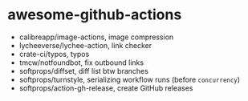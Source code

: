 # awesome-github-actions

- calibreapp/image-actions, image compression
- lycheeverse/lychee-action, link checker
- crate-ci/typos, typos
- tmcw/notfoundbot, fix outbound links
- softprops/diffset, diff list btw branches
- softprops/turnstyle, serializing workflow runs (before `concurrency`)
- softprops/action-gh-release, create GitHub releases
